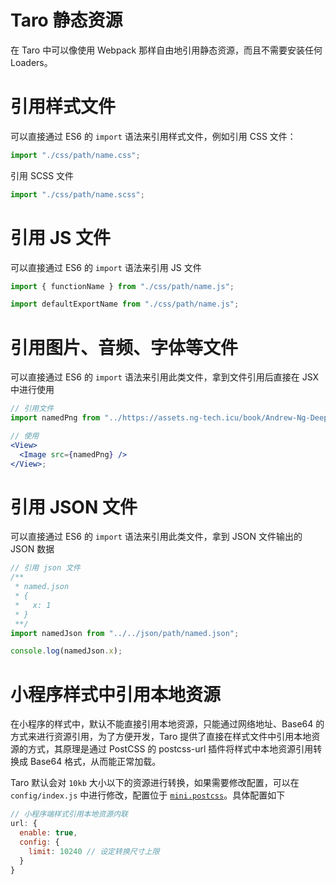 # Taro 静态资源

在 Taro 中可以像使用 Webpack 那样自由地引用静态资源，而且不需要安装任何 Loaders。

# 引用样式文件

可以直接通过 ES6 的 `import` 语法来引用样式文件，例如引用 CSS 文件：

```jsx
import "./css/path/name.css";
```

引用 SCSS 文件

```jsx
import "./css/path/name.scss";
```

# 引用 JS 文件

可以直接通过 ES6 的 `import` 语法来引用 JS 文件

```jsx
import { functionName } from "./css/path/name.js";

import defaultExportName from "./css/path/name.js";
```

# 引用图片、音频、字体等文件

可以直接通过 ES6 的 `import` 语法来引用此类文件，拿到文件引用后直接在 JSX 中进行使用

```jsx
// 引用文件
import namedPng from "../https://assets.ng-tech.icu/book/Andrew-Ng-DeepLearning-AI/path/named.png";

// 使用
<View>
  <Image src={namedPng} />
</View>;
```

# 引用 JSON 文件

可以直接通过 ES6 的 `import` 语法来引用此类文件，拿到 JSON 文件输出的 JSON 数据

```jsx
// 引用 json 文件
/**
 * named.json
 * {
 *   x: 1
 * }
 **/
import namedJson from "../../json/path/named.json";

console.log(namedJson.x);
```

# 小程序样式中引用本地资源

在小程序的样式中，默认不能直接引用本地资源，只能通过网络地址、Base64 的方式来进行资源引用，为了方便开发，Taro 提供了直接在样式文件中引用本地资源的方式，其原理是通过 PostCSS 的 postcss-url 插件将样式中本地资源引用转换成 Base64 格式，从而能正常加载。

Taro 默认会对 `10kb` 大小以下的资源进行转换，如果需要修改配置，可以在 `config/index.js` 中进行修改，配置位于 [`mini.postcss`](https://taro-docs.jd.com/taro/docs/config-detail.html#minipostcss)。具体配置如下

```javascript
// 小程序端样式引用本地资源内联
url: {
  enable: true,
  config: {
    limit: 10240 // 设定转换尺寸上限
  }
}
```
